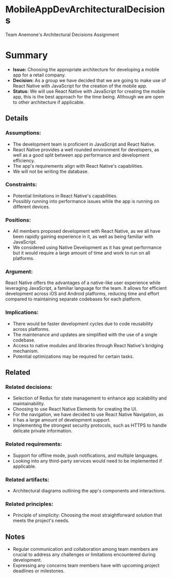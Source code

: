 # MobileAppDevArchitecturalDecisions
Team Anemone's Architectural Decisions Assignment


# Summary
- **Issue:** Choosing the appropriate architecture for developing a mobile app for a retail company.
- **Decision:** As a group we have decided that we are going to make use of React Native with JavaScript for the creation of the mobile app.
- **Status:** We will use React Native with JavaScript for creating the mobile app, this is the best approach for the time being. Although we are open to other architecture if applicable.

## Details

### Assumptions:
- The development team is proficient in JavaScript and React Native.
- React Native provides a well rounded environment for developers, as well as a good split between app performance and development efficiency.
- The app's requirements align with React Native's capabilities.
- We will not be writing the database.

### Constraints:
- Potential limitations in React Native's capabilities.
- Possibly running into performance issues while the app is running on different devices.

### Positions:
- All members proposed development with React Native, as we all have been rapidly gaining experience in it, as well as being familiar with JavaScript.
- We considered using Native Development as it has great performance but it would require a large amount of time and work to run on all platforms.

### Argument:
React Native offers the advantages of a native-like user experience while leveraging JavaScript, a familiar language for the team. It allows for efficient development across iOS and Android platforms, reducing time and effort compared to maintaining separate codebases for each platform.

### Implications:
- There would be faster development cycles due to code reusability across platforms.
- The maintenance and updates are simplified with the use of a single codebase.
- Access to native modules and libraries through React Native's bridging mechanism.
- Potential optimizations may be required for certain tasks.

## Related
### Related decisions:
- Selection of Redux for state management to enhance app scalability and maintainability.
- Choosing to use React Native Elements for creating the UI.
- For the navigation, we have decided to use React Native Navigation, as it has a large amount of development support.
- Implementing the strongest security protocols, such as HTTPS to handle delicate private information. 

### Related requirements:
- Support for offline mode, push notifications, and multiple languages.
- Looking into any third-party services would need to be implemented if applicable.
### Related artifacts:
- Architectural diagrams outlining the app's components and interactions.
### Related principles:
- Principle of simplicity: Choosing the most straightforward solution that meets the project's needs.

## Notes
- Regular communication and collaboration among team members are crucial to address any challenges or limitations encountered during development.
- Expressing any concerns team members have with upcoming project deadlines or milestones. 
